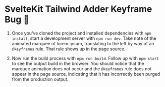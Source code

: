 # SvelteKit Tailwind Adder Keyframe Bug 🦠

1. Once you've cloned the project and installed dependencies with `npm install`, start a development server with `npm run dev`. Take note of the animated marquee of lorem ipsum, translating to the left by way of an `@keyframes` rule. That rule shows up in the page source.

2. Now run the build process with `npm run build`. Follow up with `npm start` to see the output build in the browser. You should notice that the marquee animation does not occur and the `@keyframes` rule does not appear in the page source, indicating that it has incorrectly been purged from the production output.
